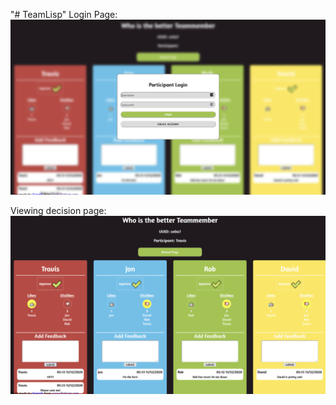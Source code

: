 "# TeamLisp" 
Login Page:
![](screenshotLogin.png)

Viewing decision page:
![](screenshotChoice.png)
